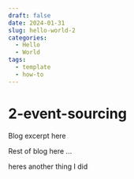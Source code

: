 ```yaml
---
draft: false
date: 2024-01-31
slug: hello-world-2
categories:
  - Hello
  - World
tags:
  - template
  - how-to
---
```

# 2-event-sourcing

Blog excerpt here

<!-- more -->

Rest of blog here
...

heres another thing I did